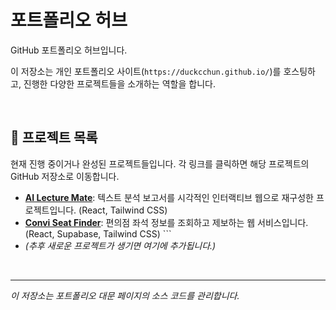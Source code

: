 # 포트폴리오 허브

GitHub 포트폴리오 허브입니다.

이 저장소는 개인 포트폴리오 사이트(`https://duckcchun.github.io/`)를 호스팅하고, 진행한 다양한 프로젝트들을 소개하는 역할을 합니다.

<br>

## 📂 프로젝트 목록

현재 진행 중이거나 완성된 프로젝트들입니다. 각 링크를 클릭하면 해당 프로젝트의 GitHub 저장소로 이동합니다.

* **[AI Lecture Mate](https://github.com/Duckcchun/ai-lecture-mate)**: 텍스트 분석 보고서를 시각적인 인터랙티브 웹으로 재구성한 프로젝트입니다. (React, Tailwind CSS)
* **[Convi Seat Finder](https://github.com/Duckcchun/convi-seat-finder)**: 편의점 좌석 정보를 조회하고 제보하는 웹 서비스입니다. (React, Supabase, Tailwind CSS) ```
* *(추후 새로운 프로젝트가 생기면 여기에 추가됩니다.)*

<br>

---
*이 저장소는 포트폴리오 대문 페이지의 소스 코드를 관리합니다.*

